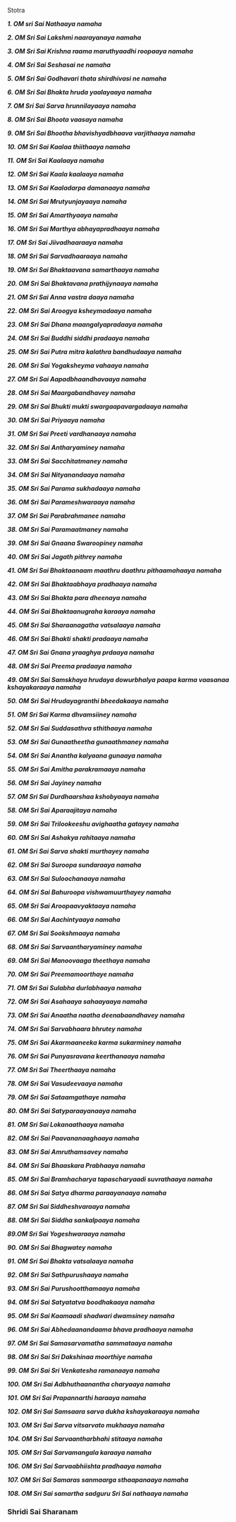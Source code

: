<!--  -->

Stotra


_**1. OM sri Sai Nathaaya namaha**_

_**2. OM Sri Sai Lakshmi naarayanaya namaha**_

_**3. OM Sri Sai Krishna raama maruthyaadhi roopaaya namaha**_

_**4. OM Sri Sai Seshasai ne namaha**_

_**5. OM Sri Sai Godhavari thata shirdhivasi ne namaha**_

_**6. OM Sri Sai Bhakta hruda yaalayaaya namaha**_

_**7. OM Sri Sai Sarva hrunnilayaaya namaha**_

_**8. OM Sri Sai Bhoota vaasaya namaha**_

_**9. OM Sri Sai Bhootha bhavishyadbhaava varjithaaya namaha**_

_**10. OM Sri Sai Kaalaa thiithaaya namaha**_

_**11. OM Sri Sai Kaalaaya namaha**_

_**12. OM Sri Sai Kaala kaalaaya namaha**_

_**13. OM Sri Sai Kaaladarpa damanaaya namaha**_

_**14. OM Sri Sai Mrutyunjayaaya namaha**_

_**15. OM Sri Sai Amarthyaaya namaha**_

_**16. OM Sri Sai Marthya abhayapradhaaya namaha**_

_**17. OM Sri Sai Jiivadhaaraaya namaha**_

_**18. OM Sri Sai Sarvadhaaraaya namaha**_

_**19. OM Sri Sai Bhaktaavana samarthaaya namaha**_

_**20. OM Sri Sai Bhaktavana prathijynaaya namaha**_

_**21. OM Sri Sai Anna vastra daaya namaha**_

_**22. OM Sri Sai Aroogya ksheymadaaya namaha**_

_**23. OM Sri Sai Dhana maangalyapradaaya namaha**_

_**24. OM Sri Sai Buddhi siddhi pradaaya namaha**_

_**25. OM Sri Sai Putra mitra kalathra bandhudaaya namaha**_

_**26. OM Sri Sai Yogaksheyma vahaaya namaha**_

_**27. OM Sri Sai Aapadbhaandhavaaya namaha**_

_**28. OM Sri Sai Maargabandhavey namaha**_

_**29. OM Sri Sai Bhukti mukti swargaapavargadaaya namaha**_

_**30. OM Sri Sai Priyaaya namaha**_

_**31. OM Sri Sai Preeti vardhanaaya namaha**_

_**32. OM Sri Sai Antharyaminey namaha**_

_**33. OM Sri Sai Sacchitatmaney namaha**_

_**34. OM Sri Sai Nityanandaaya namaha**_

_**35. OM Sri Sai Parama sukhadaaya namaha**_

_**36. OM Sri Sai Parameshwaraaya namaha**_

_**37. OM Sri Sai Parabrahmanee namaha**_

_**38. OM Sri Sai Paramaatmaney namaha**_

_**39. OM Sri Sai Gnaana Swaroopiney namaha**_

_**40. OM Sri Sai Jagath pithrey namaha**_

_**41. OM Sri Sai Bhaktaanaam maathru daathru pithaamahaaya namaha**_

_**42. OM Sri Sai Bhaktaabhaya pradhaaya namaha**_

_**43. OM Sri Sai Bhakta para dheenaya namaha**_

_**44. OM Sri Sai Bhaktaanugraha karaaya namaha**_

_**45. OM Sri Sai Sharaanagatha vatsalaaya namaha**_

_**46. OM Sri Sai Bhakti shakti pradaaya namaha**_

_**47. OM Sri Sai Gnana yraaghya prdaaya namaha**_

_**48. OM Sri Sai Preema pradaaya namaha**_

_**49. OM Sri Sai Samskhaya hrudaya dowurbhalya paapa karma vaasanaa kshayakaraaya namaha**_

_**50. OM Sri Sai Hrudayagranthi bheedakaaya namaha**_

_**51. OM Sri Sai Karma dhvamsiiney namaha**_

_**52. OM Sri Sai Suddasathva sthithaaya namaha**_

_**53. OM Sri Sai Gunaatheetha gunaathmaney namaha**_

_**54. OM Sri Sai Anantha kalyaana gunaaya namaha**_

_**55. OM Sri Sai Amitha parakramaaya namaha**_

_**56. OM Sri Sai Jayiney namaha**_

_**57. OM Sri Sai Durdhaarshaa kshobyaaya namaha**_

_**58. OM Sri Sai Aparaajitaya namaha**_

_**59. OM Sri Sai Trilookeeshu avighaatha gatayey namaha**_

_**60. OM Sri Sai Ashakya rahitaaya namaha**_

_**61. OM Sri Sai Sarva shakti murthayey namaha**_

_**62. OM Sri Sai Suroopa sundaraaya namaha**_

_**63. OM Sri Sai Suloochanaaya namaha**_

_**64. OM Sri Sai Bahuroopa vishwamuurthayey namaha**_

_**65. OM Sri Sai Aroopaavyaktaaya namaha**_

_**66. OM Sri Sai Aachintyaaya namaha**_

_**67. OM Sri Sai Sookshmaaya namaha**_

_**68. OM Sri Sai Sarvaantharyaminey namaha**_

_**69. OM Sri Sai Manoovaaga theethaya namaha**_

_**70. OM Sri Sai Preemamoorthaye namaha**_

_**71. OM Sri Sai Sulabha durlabhaaya namaha**_

_**72. OM Sri Sai Asahaaya sahaayaaya namaha**_

_**73. OM Sri Sai Anaatha naatha deenabaandhavey namaha**_

_**74. OM Sri Sai Sarvabhaara bhrutey namaha**_

_**75. OM Sri Sai Akarmaaneeka karma sukarminey namaha**_

_**76. OM Sri Sai Punyasravana keerthanaaya namaha**_

_**77. OM Sri Sai Theerthaaya namaha**_

_**78. OM Sri Sai Vasudeevaaya namaha**_

_**79. OM Sri Sai Sataamgathaye namaha**_

_**80. OM Sri Sai Satyparaayanaaya namaha**_

_**81. OM Sri Sai Lokanaathaaya namaha**_

_**82. OM Sri Sai Paavananaaghaaya namaha**_

_**83. OM Sri Sai Amruthamsavey namaha**_

_**84. OM Sri Sai Bhaaskara Prabhaaya namaha**_

_**85. OM Sri Sai Bramhacharya tapascharyaadi suvrathaaya namaha**_

_**86. OM Sri Sai Satya dharma paraayanaaya namaha**_

_**87. OM Sri Sai Siddheshvaraaya namaha**_

_**88. OM Sri Sai Siddha sankalpaaya namaha**_

_**89.OM Sri Sai Yogeshwaraaya namaha**_

_**90. OM Sri Sai Bhagwatey namaha**_

_**91. OM Sri Sai Bhakta vatsalaaya namaha**_

_**92. OM Sri Sai Sathpurushaaya namaha**_

_**93. OM Sri Sai Purushootthamaaya namaha**_

_**94. OM Sri Sai Satyatatva boodhakaaya namaha**_

_**95. OM Sri Sai Kaamaadi shadwari dwamsiney namaha**_

_**96. OM Sri Sai Abhedaanandaama bhava pradhaaya namaha**_

_**97. OM Sri Sai Samasarvamatha sammataaya namaha**_

_**98. OM Sri Sai Sri Dakshinaa moorthiye namaha**_

_**99. OM Sri Sai Sri Venkatesha ramanaaya namaha**_

_**100. OM Sri Sai Adbhuthaanantha charyaaya namaha**_

_**101. OM Sri Sai Prapannarthi haraaya namaha**_

_**102. OM Sri Sai Samsaara sarva dukha kshayakaraaya namaha**_

_**103. OM Sri Sai Sarva vitsarvato mukhaaya namaha**_

_**104. OM Sri Sai Sarvaantharbhahi stitaaya namaha**_

_**105. OM Sri Sai Sarvamangala karaaya namaha**_

_**106. OM Sri Sai Sarvaabhiishta pradhaaya namaha**_

_**107. OM Sri Sai Samaras sanmaarga sthaapanaaya namaha**_

_**108. OM Sri Sai samartha sadguru Sri Sai nathaaya namaha**_

### Shridi Sai Sharanam
